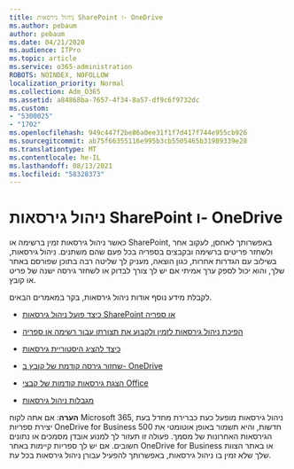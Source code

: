 ```yaml
---
title: ניהול גירסאות SharePoint ו- OneDrive
ms.author: pebaum
author: pebaum
ms.date: 04/21/2020
ms.audience: ITPro
ms.topic: article
ms.service: o365-administration
ROBOTS: NOINDEX, NOFOLLOW
localization_priority: Normal
ms.collection: Adm_O365
ms.assetid: a84868ba-7657-4f34-8a57-df9c6f9732dc
ms.custom:
- "5300025"
- "1702"
ms.openlocfilehash: 949c447f2be86a0ee31f1f7d417f744e955cb926
ms.sourcegitcommit: ab75f66355116e995b3cb5505465b31989339e28
ms.translationtype: MT
ms.contentlocale: he-IL
ms.lasthandoff: 08/13/2021
ms.locfileid: "58328373"
---
```

# <a name="versioning-in-sharepoint-and-onedrive"></a>ניהול גירסאות SharePoint ו- OneDrive 


כאשר ניהול גירסאות זמין ברשימה או SharePoint, באפשרותך לאחסן, לעקוב אחר ולשחזר פריטים ברשימה ובקבצים בספריה בכל פעם שהם משתנים. ניהול גירסאות, בשילוב עם הגדרות אחרות, כגון הוצאה, מעניק לך שליטה רבה בתוכן שפורסם באתר שלך, והוא יכול לספק ערך אמיתי אם יש לך צורך לבדוק או לשחזר גירסה ישנה של פריט או קובץ.

לקבלת מידע נוסף אודות ניהול גירסאות, בקר במאמרים הבאים.

- [כיצד פועל ניהול גירסאות SharePoint או ספריה](https://support.office.com/article/how-does-versioning-work-in-a-sharepoint-list-or-library-0f6cd105-974f-44a4-aadb-43ac5bdfd247)

- [הפיכת ניהול גירסאות לזמין ולקבוע את תצורתו עבור רשימה או ספריה](https://support.office.com/article/enable-and-configure-versioning-for-a-list-or-library-1555d642-23ee-446a-990a-bcab618c7a37?ocmsassetID=HA102772148&amp;CTT=3&amp;CorrelationId=52441bb1-a619-4375-89d5-19d28769890f)

- [כיצד להציג היסטוריית גירסאות](https://support.office.com/article/View-the-version-history-of-an-item-or-file-in-a-list-or-library-53262060-5092-424D-A50B-C798B0EC32B1)

- [שחזור גירסה קודמת של קובץ ב- OneDrive](https://support.office.com/article/restore-a-previous-version-of-a-file-in-onedrive-159cad6d-d76e-4981-88ef-de6e96c93893)

- [הצגת גירסאות קודמות של קבצי Office](https://support.office.com/article/view-previous-versions-of-office-files-5c1e076f-a9c9-41b8-8ace-f77b9642e2c2)

- [מגבלות ניהול גירסאות](https://docs.microsoft.com/office365/servicedescriptions/sharepoint-online-service-description/sharepoint-online-limits)

**הערה**: אם אתה לקוח Microsoft 365, ניהול גירסאות מופעל כעת כברירת מחדל בעת יצירת ספריות OneDrive for Business חדשות, והיא תשמור באופן אוטומטי את 500 הגירסאות האחרונות של מסמך. פעולה זו תעזור לך למנוע אובדן מסמכים או נתונים חשובים. אם יש לך ספריות קיימות באתר OneDrive for Business או באתר הצוות שלך שלא זמין בו ניהול גירסאות, באפשרותך להפעיל עבורן ניהול גירסאות בכל עת.


